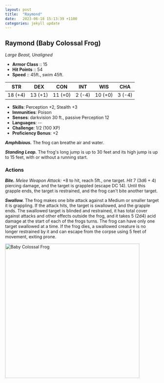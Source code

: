 ```yaml
---
layout: post
title:  "Raymond"
date:   2023-06-18 15:13:39 +1100
categories: jekyll update
---
```

## Raymond (Baby Colossal Frog)

*Large Beast, Unaligned*

- **Armor Class** :: 15
- **Hit Points**  :: 54
- **Speed**       :: 45ft., swim 45ft.

|  STR  |  DEX  |  CON  |  INT  |  WIS  |  CHA  |
|:-----:|:-----:|:-----:|:-----:|:-----:|:-----:|
|18 (+4)|13 (+1)|11 (+0)|2 (-4) |10 (+0)|3 (-4) |

- **Skills**: Perception +2, Stealth +3
- **Immunities**: Poison
- **Senses**: darkvision 30 ft., passive Perception 12
- **Languages**: --
- **Challenge**: 1/2 (100 XP)
- **Proficiency Bonus**: +2

***Amphibious.*** The frog can breathe air and water.

***Standing Leap.*** The frog's long jump is up to 30 feet and its high jump is up to 15 feet, with or without a running start.


### Actions

***Bite.*** *Melee Weapon Attack:* +8 to hit, reach 5ft., one target. *Hit* 7 (3d6 + 4) piercing damage, and the target is grappled (escape DC 14). Until this grapple ends, the target is restrained, and the frog can't bite another target.

***Swallow.*** The frog makes one bite attack against a Medium or smaller target it is grappling. If the attack hits, the target is swallowed, and the grapple ends. The swallowed target is blinded and restrained, it has total cover against attacks and other effects outside the frog, and it takes 5 (2d4) acid damage at the start of each of the frogs turns. The frog can have only one target swallowed at a time. If the frog dies, a swallowed creature is no longer restrained by it and can escape from the corpse using 5 feet of movement, exiting prone.

<img src="https://pbs.twimg.com/media/E6NGHMzXIAs55KF?format=jpg&name=large" alt="Baby Colossal Frog" style="width:440px" />
